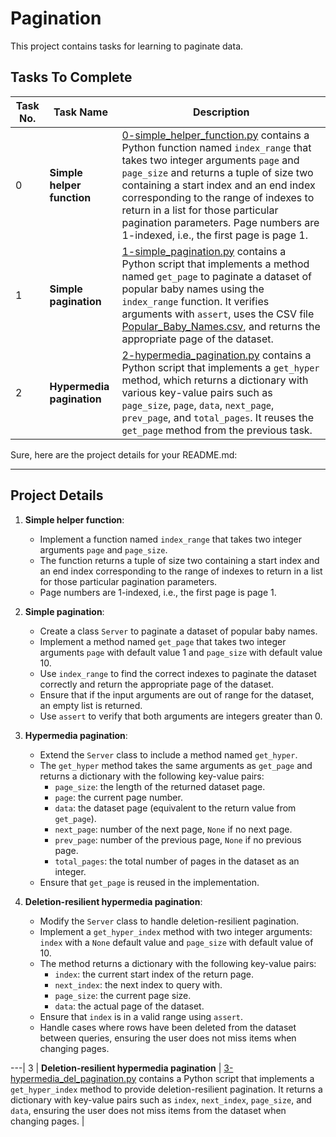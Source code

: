 
# Pagination

This project contains tasks for learning to paginate data.

## Tasks To Complete

| Task No. | Task Name                              | Description                                                                                                                                                                                                                                                                                                                                                                                                         |
|----------|----------------------------------------|---------------------------------------------------------------------------------------------------------------------------------------------------------------------------------------------------------------------------------------------------------------------------------------------------------------------------------------------------------------------------------------------------------------------|
| 0        | **Simple helper function**             | [0-simple_helper_function.py](0-simple_helper_function.py) contains a Python function named `index_range` that takes two integer arguments `page` and `page_size` and returns a tuple of size two containing a start index and an end index corresponding to the range of indexes to return in a list for those particular pagination parameters. Page numbers are 1-indexed, i.e., the first page is page 1. |
| 1        | **Simple pagination**                  | [1-simple_pagination.py](1-simple_pagination.py) contains a Python script that implements a method named `get_page` to paginate a dataset of popular baby names using the `index_range` function. It verifies arguments with `assert`, uses the CSV file [Popular_Baby_Names.csv](Popular_Baby_Names.csv), and returns the appropriate page of the dataset.                                                               |
| 2        | **Hypermedia pagination**              | [2-hypermedia_pagination.py](2-hypermedia_pagination.py) contains a Python script that implements a `get_hyper` method, which returns a dictionary with various key-value pairs such as `page_size`, `page`, `data`, `next_page`, `prev_page`, and `total_pages`. It reuses the `get_page` method from the previous task.                                                        |
Sure, here are the project details for your README.md:

---

## Project Details

1. **Simple helper function**: 
   - Implement a function named `index_range` that takes two integer arguments `page` and `page_size`. 
   - The function returns a tuple of size two containing a start index and an end index corresponding to the range of indexes to return in a list for those particular pagination parameters.
   - Page numbers are 1-indexed, i.e., the first page is page 1.

2. **Simple pagination**:
   - Create a class `Server` to paginate a dataset of popular baby names.
   - Implement a method named `get_page` that takes two integer arguments `page` with default value 1 and `page_size` with default value 10.
   - Use `index_range` to find the correct indexes to paginate the dataset correctly and return the appropriate page of the dataset.
   - Ensure that if the input arguments are out of range for the dataset, an empty list is returned.
   - Use `assert` to verify that both arguments are integers greater than 0.

3. **Hypermedia pagination**:
   - Extend the `Server` class to include a method named `get_hyper`.
   - The `get_hyper` method takes the same arguments as `get_page` and returns a dictionary with the following key-value pairs:
     - `page_size`: the length of the returned dataset page.
     - `page`: the current page number.
     - `data`: the dataset page (equivalent to the return value from `get_page`).
     - `next_page`: number of the next page, `None` if no next page.
     - `prev_page`: number of the previous page, `None` if no previous page.
     - `total_pages`: the total number of pages in the dataset as an integer.
   - Ensure that `get_page` is reused in the implementation.

4. **Deletion-resilient hypermedia pagination**:
   - Modify the `Server` class to handle deletion-resilient pagination.
   - Implement a `get_hyper_index` method with two integer arguments: `index` with a `None` default value and `page_size` with default value of 10.
   - The method returns a dictionary with the following key-value pairs:
     - `index`: the current start index of the return page.
     - `next_index`: the next index to query with.
     - `page_size`: the current page size.
     - `data`: the actual page of the dataset.
   - Ensure that `index` is in a valid range using `assert`.
   - Handle cases where rows have been deleted from the dataset between queries, ensuring the user does not miss items when changing pages.

---| 3        | **Deletion-resilient hypermedia pagination** | [3-hypermedia_del_pagination.py](3-hypermedia_del_pagination.py) contains a Python script that implements a `get_hyper_index` method to provide deletion-resilient pagination. It returns a dictionary with key-value pairs such as `index`, `next_index`, `page_size`, and `data`, ensuring the user does not miss items from the dataset when changing pages.                               |
